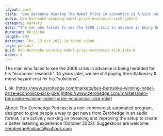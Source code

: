 ```yaml
---
layout: post
title: "Ben Bernanke Winning The Nobel Prize In Economics Is A Sick Joke"
audio: ben-bernanke-winning-nobel-prize-economics-sick-joke-0
category: markets
desc: "The man who failed to see the 2008 crisis in advance is being heralded for his &quot;economic research&quot;. 14 years later, we are still paying the inflationary &amp; moral hazard cost for his &quot;solutions&quot;."
duration: 00:15:04
length: 904
datetime: Thu, 13 Oct 2022 10:30:00 +0000
tags: podcast
guid: ben-bernanke-winning-nobel-prize-economics-sick-joke-0
order: 0
---
```

The man who failed to see the 2008 crisis in advance is being heralded for his &quot;economic research&quot;. 14 years later, we are still paying the inflationary &amp; moral hazard cost for his &quot;solutions&quot;.

Link: [https://www.zerohedge.com/markets/ben-bernanke-winning-nobel-prize-economics-sick-joke](https://www.zerohedge.com/markets/ben-bernanke-winning-nobel-prize-economics-sick-joke)

About: The Zerohedge Podcast is a non-commercial, automated program, designed to give people a way to get news from Zerohedge in an audio format.  I am actively working on tweaking and improving the setup to create a better listening experience (October 2022).  Suggestions are welcome: [zerohedgePodcast@outlook.com](mailto:zerohedgePodcast@outlook.com)